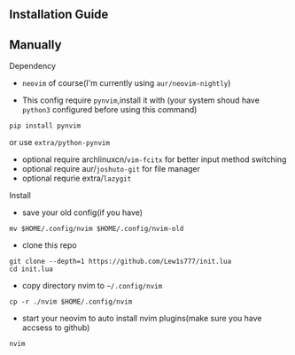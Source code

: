 Installation Guide
---

Manually
---
Dependency

- ``neovim`` of course(I'm currently using ``aur/neovim-nightly``)

- This config require ``pynvim``,install it with (your system shoud have ``python3`` configured before using this command)
```
pip install pynvim
```
or use ``extra/python-pynvim``
- optional require archlinuxcn/``vim-fcitx`` for better input method switching
- optional require aur/``joshuto-git`` for file manager
- optional requrie extra/``lazygit``

Install
- save your old config(if you have)
```
mv $HOME/.config/nvim $HOME/.config/nvim-old
```
- clone this repo
```
git clone --depth=1 https://github.com/Lew1s777/init.lua
cd init.lua
```
- copy directory nvim to ``~/.config/nvim``
```
cp -r ./nvim $HOME/.config/nvim
```
- start your neovim to auto install nvim plugins(make sure you have accsess to github)
```
nvim
```
